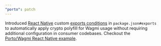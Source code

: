 ```yaml
---
"porto": patch
---
```


Introduced [React Native](https://reactnative.dev/blog/2023/06/21/package-exports-support#the-new-react-native-condition) custom [exports conditions](https://nodejs.org/docs/latest-v19.x/api/packages.html#community-conditions-definitions) in `package.json#exports` to automatically apply crypto polyfill for Wagmi usage without requiring additional configuration in consumer codebases.
Checkout the [Porto/Wagmi React Native example](https://github.com/ithacaxyz/porto/tree/main/examples/react-native).
